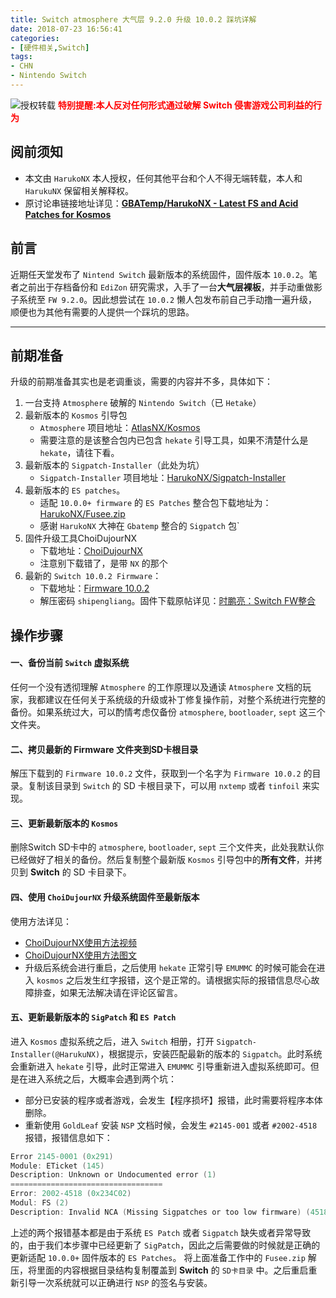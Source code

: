 ```yaml
---
title: Switch atmosphere 大气层 9.2.0 升级 10.0.2 踩坑详解
date: 2018-07-23 16:56:41
categories:
- [硬件相关,Switch]
tags: 
- CHN
- Nintendo Switch
---
```

![授权转载](https://kivinsae-blog.oss-accelerate.aliyuncs.com/blog_images/harukoNX-fs8.png)
<font color=Red><b>特别提醒:本人反对任何形式通过破解 Switch 侵害游戏公司利益的行为</b></font>

## **阅前须知**
- 本文由 `HarukoNX` 本人授权，任何其他平台和个人不得无端转载，本人和 `HarukuNX` 保留相关解释权。
- 原讨论串链接地址详见：**[GBATemp/HarukoNX - Latest FS and Acid Patches for Kosmos](https://gbatemp.net/threads/latest-fs-and-acid-patches-for-kosmos.562915/)**

## **前言**
近期任天堂发布了 `Nintend Switch` 最新版本的系统固件，固件版本 `10.0.2`。笔者之前出于存档备份和 `EdiZon` 研究需求，入手了一台**大气层裸板**，并手动重做影子系统至 `FW 9.2.0`。因此想尝试在 `10.0.2` 懒人包发布前自己手动撸一遍升级，顺便也为其他有需要的人提供一个踩坑的思路。

---

## **前期准备**
升级的前期准备其实也是老调重谈，需要的内容并不多，具体如下：
1. 一台支持 `Atmosphere` 破解的 `Nintendo Switch`（已 `Hetake`）
2. 最新版本的 `Kosmos` 引导包
    - `Atmosphere` 项目地址：[AtlasNX/Kosmos](https://github.com/AtlasNX/Kosmos/releases)
    - 需要注意的是该整合包内已包含 `hekate` 引导工具，如果不清楚什么是 `hekate`，请往下看。
3. 最新版本的 `Sigpatch-Installer`（此处为坑）
    - `Sigpatch-Installer` 项目地址：[HarukoNX/Sigpatch-Installer](https://github.com/HarukoNX/Sigpatch-Installer/releases)
4. 最新版本的 `ES patches`。
    - 适配 `10.0.0+ firmware` 的 `ES Patches` 整合包下载地址为：[HarukoNX/Fusee.zip](https://gbatemp.net/attachments/fusee-zip.207215/)
    - 感谢 `HarukoNX` 大神在 `Gbatemp` 整合的 `Sigpatch` 包`
5. 固件升级工具ChoiDujourNX
    - 下载地址：[ChoiDujourNX](https://switchtools.sshnuke.net/)
    - 注意别下载错了，是带 `NX` 的那个
6. 最新的 `Switch 10.0.2 Firmware`：
    - 下载地址：[Firmware 10.0.2](https://t00y.com/file/11753764-440642954)
    - 解压密码 `shipengliang`。固件下载原帖详见：[时鹏亮：Switch FW整合](https://shipengliang.com/download/switch/switch-firmware-%E5%9B%BA%E4%BB%B6%E4%B8%8B%E8%BD%BD.html)

## **操作步骤**

#### **一、备份当前 `Switch` 虚拟系统**
任何一个没有透彻理解 `Atmosphere` 的工作原理以及通读 `Atmosphere` 文档的玩家，我都建议在任何关于系统级的升级或补丁修复操作前，对整个系统进行完整的备份。如果系统过大，可以酌情考虑仅备份 `atmosphere`, `bootloader`, `sept` 这三个文件夹。

#### **二、拷贝最新的 Firmware 文件夹到SD卡根目录**
解压下载到的 `Firmware 10.0.2` 文件，获取到一个名字为 `Firmware 10.0.2` 的目录。复制该目录到 `Switch` 的 SD 卡根目录下，可以用 `nxtemp` 或者 `tinfoil` 来实现。

#### **三、更新最新版本的 `Kosmos`**
删除Switch SD卡中的 `atmosphere`, `bootloader`, `sept` 三个文件夹，此处我默认你已经做好了相关的备份。然后复制整个最新版 `Kosmos` 引导包中的**所有文件**，并拷贝到 **Switch** 的 SD 卡目录下。

#### **四、使用 `ChoiDujourNX` 升级系统固件至最新版本**
使用方法详见：
- [ChoiDujourNX使用方法视频](https://www.youtube.com/watch?v=n5odwq8m0A0)
- [ChoiDujourNX使用方法图文](http://www.ns-atmosphere.com/zh/tutorials/update801/)
- 升级后系统会进行重启，之后使用 `hekate` 正常引导 `EMUMMC` 的时候可能会在进入 `kosmos` 之后发生红字报错，这个是正常的。请根据实际的报错信息尽心故障排查，如果无法解决请在评论区留言。

#### **五、更新最新版本的 `SigPatch` 和 `ES Patch`**

进入 `Kosmos` 虚拟系统之后，进入 `Switch` 相册，打开 `Sigpatch-Installer(@HarukuNX)`，根据提示，安装匹配最新的版本的 `Sigpatch`。此时系统会重新进入 `hekate` 引导，此时正常进入 `EMUMMC` 引导重新进入虚拟系统即可。但是在进入系统之后，大概率会遇到两个坑：

- 部分已安装的程序或者游戏，会发生【程序损坏】报错，此时需要将程序本体删除。
- 重新使用 `GoldLeaf` 安装 `NSP` 文档时候，会发生 `#2145-001` 或者 `#2002-4518` 报错，报错信息如下：
```powershell
Error 2145-0001 (0x291) 
Module: ETicket (145) 
Description: Unknown or Undocumented error (1)
==================================
Error: 2002-4518 (0x234C02)
Modul: FS (2)
Description: Invalid NCA (Missing Sigpatches or too low firmware) (4518)
```
上述的两个报错基本都是由于系统 `ES Patch` 或者 `Sigpatch` 缺失或者异常导致的，由于我们本步骤中已经更新了 `SigPatch`，因此之后需要做的时候就是正确的更新适配 `10.0.0+` 固件版本的 `ES Patches`。
将上面准备工作中的 `Fusee.zip` 解压，将里面的内容根据目录结构复制覆盖到 **Switch** 的 `SD卡目录` 中。之后重启重新引导一次系统就可以正确进行 `NSP` 的签名与安装。
